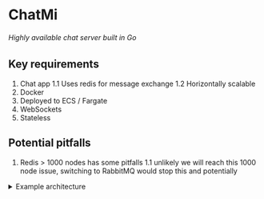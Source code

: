 # ChatMi
###### Highly available chat server built in Go

## Key requirements

1. Chat app
    1.1 Uses redis for message exchange
    1.2 Horizontally scalable
2. Docker
3. Deployed to ECS / Fargate
4. WebSockets
5. Stateless

## Potential pitfalls
1. Redis > 1000 nodes has some pitfalls
	1.1 unlikely we will reach this 1000 node issue, switching to RabbitMQ would stop this and potentially 


<details>
<summary>Example architecture</summary>
<p>
```
                    ┌──────────────────────┐                  
                    │    load balancer     │                  
 ecs                └──────────────────────┘                  
┌────────────────────────────────────────────────────────────┐
│                                                            │
│            cluster1                     cluster2           │
│   ┌─────────────────────────┐  ┌─────────────────────────┐ │
│   │ ┌─────────┐┌─────────┐  │  │ ┌─────────┐┌─────────┐  │ │
│   │ │   app   ││   app   │  │  │ │   app   ││   app   │  │ │
│   │ └─────────┘└─────────┘  │  │ └─────────┘└─────────┘  │ │
│   │       ┌─────────┐       │  │       ┌─────────┐       │ │
│   │       │   app   │       │  │       │   app   │       │ │
│   │       └─────────┘       │  │       └─────────┘       │ │
│   └─────────────────────────┘  └─────────────────────────┘ │
│                                                            │
│                        redis cluster                       │
│                 ┌───────────────────────────┐              │
│                 │  ┌─────────┐ ┌─────────┐  │              │
│                 │  │  redis  │ │  redis  │  │              │
│                 │  └─────────┘ └─────────┘  │              │
│                 │        ┌─────────┐        │              │
│                 │        │  redis  │        │              │
│                 │        └─────────┘        │              │
│                 └───────────────────────────┘              │
└────────────────────────────────────────────────────────────┘
```
</p>
</details>
